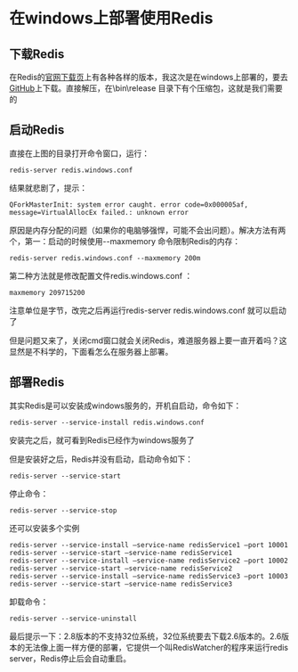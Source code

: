 # 在windows上部署使用Redis

## 下载Redis

在Redis的[官网下载页](http://redis.io/download)上有各种各样的版本，我这次是在windows上部署的，要去[GitHub](https://github.com/MSOpenTech/redis)上下载。直接解压，在\bin\release 目录下有个压缩包，这就是我们需要的

## 启动Redis

直接在上图的目录打开命令窗口，运行：
```
redis-server redis.windows.conf
```
结果就悲剧了，提示：
```
QForkMasterInit: system error caught. error code=0x000005af, message=VirtualAllocEx failed.: unknown error 
```
原因是内存分配的问题（如果你的电脑够强悍，可能不会出问题）。解决方法有两个，第一：启动的时候使用--maxmemory 命令限制Redis的内存：
```
redis-server redis.windows.conf --maxmemory 200m
```
第二种方法就是修改配置文件redis.windows.conf ：
```
maxmemory 209715200
```
注意单位是字节，改完之后再运行redis-server redis.windows.conf 就可以启动了

但是问题又来了，关闭cmd窗口就会关闭Redis，难道服务器上要一直开着吗？这显然是不科学的，下面看怎么在服务器上部署。

## 部署Redis

其实Redis是可以安装成windows服务的，开机自启动，命令如下：
```
redis-server --service-install redis.windows.conf
```
安装完之后，就可看到Redis已经作为windows服务了

但是安装好之后，Redis并没有启动，启动命令如下：
```
redis-server --service-start
```
停止命令：
```
redis-server --service-stop
```
还可以安装多个实例
```
redis-server --service-install –service-name redisService1 –port 10001
redis-server --service-start –service-name redisService1
redis-server --service-install –service-name redisService2 –port 10002
redis-server --service-start –service-name redisService2
redis-server --service-install –service-name redisService3 –port 10003
redis-server --service-start –service-name redisService3
```
卸载命令：
```
redis-server --service-uninstall
```
最后提示一下：2.8版本的不支持32位系统，32位系统要去下载2.6版本的。2.6版本的无法像上面一样方便的部署，它提供一个叫RedisWatcher的程序来运行redis server，Redis停止后会自动重启。

